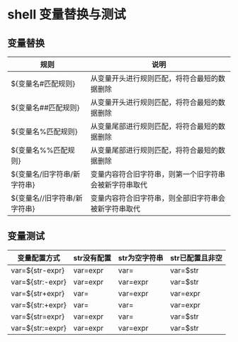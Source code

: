 # shell 变量替换与测试

## 变量替换

|规则|说明|
|-|-|
|${变量名#匹配规则}	|从变量开头进行规则匹配，将符合最短的数据删除|
|${变量名##匹配规则}	|从变量开头进行规则匹配，将符合最短的数据删除|
|${变量名%匹配规则}	|从变量尾部进行规则匹配，将符合最短的数据删除|
|${变量名%%匹配规则}	|从变量尾部进行规则匹配，将符合最短的数据删除|
|${变量名/旧字符串/新字符串}	|变量内容符合旧字符串，则第一个旧字符串会被新字符串取代|
|${变量名//旧字符串/新字符串}	|变量内容符合旧字符串，则全部旧字符串会被新字符串取代|

## 变量测试

|变量配置方式|str没有配置|str为空字符串|str已配置且非空|
|-|-|-|-|
|var=${str-expr} |var=expr|var=    |var=$str|
|var=${str:-expr}|var=expr|var=expr|var=$str|
|var=${str+expr} |var=    |var=expr|var=expr|
|var=${str:+expr}|var=    |var=    |var=expr|
|var=${str=expr} |var=expr|var=    |var=$str|
|var=${str:=expr}|var=expr|var=expr|var=$str|

